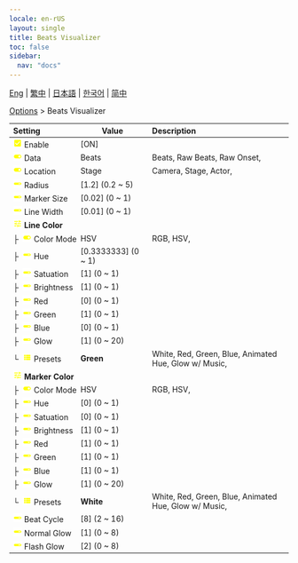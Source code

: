 ```yaml
---
locale: en-rUS
layout: single
title: Beats Visualizer
toc: false
sidebar:
  nav: "docs"
---
```

[Eng](/dancexr/menu/2025.4/stage/beats_visualizer) | [繁中](/tw/dancexr/menu/2025.4/stage/beats_visualizer) | [日本語](/jp/dancexr/menu/2025.4/stage/beats_visualizer) | [한국어](/kr/dancexr/menu/2025.4/stage/beats_visualizer) | [简中](/zh/dancexr/menu/2025.4/stage/beats_visualizer)

[Options](../menu#Options) > Beats Visualizer



| Setting | Value | Description |
| :--- | --- | :--- |
|<nobr> ![check_on icon](/images/icon/ic_check_on.png)  Enable</nobr>| [ON] | 
|<nobr> ![toggle_on icon](/images/icon/ic_toggle_on.png)  Data</nobr>| Beats | Beats, Raw Beats, Raw Onset, 
|<nobr> ![toggle_on icon](/images/icon/ic_toggle_on.png)  Location</nobr>| Stage | Camera, Stage, Actor, 
|<nobr> ![slider icon](/images/icon/ic_slider.png)  Radius</nobr>| [1.2] (0.2 ~ 5) | 
|<nobr> ![slider icon](/images/icon/ic_slider.png)  Marker Size</nobr>| [0.02] (0 ~ 1) | 
|<nobr> ![slider icon](/images/icon/ic_slider.png)  Line Width</nobr>| [0.01] (0 ~ 1) | 
|<nobr> ![tune icon](/images/icon/ic_tune.png)  <b>Line Color</b></nobr>| | 
|<nobr>├&nbsp; ![toggle_on icon](/images/icon/ic_toggle_on.png)  Color Mode</nobr>| HSV | RGB, HSV, 
|<nobr>├&nbsp; ![slider icon](/images/icon/ic_slider.png)  Hue</nobr>| [0.3333333] (0 ~ 1) | 
|<nobr>├&nbsp; ![slider icon](/images/icon/ic_slider.png)  Satuation</nobr>| [1] (0 ~ 1) | 
|<nobr>├&nbsp; ![slider icon](/images/icon/ic_slider.png)  Brightness</nobr>| [1] (0 ~ 1) | 
|<nobr>├&nbsp; ![slider icon](/images/icon/ic_slider.png)  Red</nobr>| [0] (0 ~ 1) | 
|<nobr>├&nbsp; ![slider icon](/images/icon/ic_slider.png)  Green</nobr>| [1] (0 ~ 1) | 
|<nobr>├&nbsp; ![slider icon](/images/icon/ic_slider.png)  Blue</nobr>| [0] (0 ~ 1) | 
|<nobr>├&nbsp; ![slider icon](/images/icon/ic_slider.png)  Glow</nobr>| [1] (0 ~ 20) | 
|<nobr>└&nbsp; ![list icon](/images/icon/ic_list.png)  Presets</nobr>| **Green** | White, Red, Green, Blue, Animated Hue, Glow w/ Music,  |
|<nobr> ![tune icon](/images/icon/ic_tune.png)  <b>Marker Color</b></nobr>| | 
|<nobr>├&nbsp; ![toggle_on icon](/images/icon/ic_toggle_on.png)  Color Mode</nobr>| HSV | RGB, HSV, 
|<nobr>├&nbsp; ![slider icon](/images/icon/ic_slider.png)  Hue</nobr>| [0] (0 ~ 1) | 
|<nobr>├&nbsp; ![slider icon](/images/icon/ic_slider.png)  Satuation</nobr>| [0] (0 ~ 1) | 
|<nobr>├&nbsp; ![slider icon](/images/icon/ic_slider.png)  Brightness</nobr>| [1] (0 ~ 1) | 
|<nobr>├&nbsp; ![slider icon](/images/icon/ic_slider.png)  Red</nobr>| [1] (0 ~ 1) | 
|<nobr>├&nbsp; ![slider icon](/images/icon/ic_slider.png)  Green</nobr>| [1] (0 ~ 1) | 
|<nobr>├&nbsp; ![slider icon](/images/icon/ic_slider.png)  Blue</nobr>| [1] (0 ~ 1) | 
|<nobr>├&nbsp; ![slider icon](/images/icon/ic_slider.png)  Glow</nobr>| [1] (0 ~ 20) | 
|<nobr>└&nbsp; ![list icon](/images/icon/ic_list.png)  Presets</nobr>| **White** | White, Red, Green, Blue, Animated Hue, Glow w/ Music,  |
|<nobr> ![slider icon](/images/icon/ic_slider.png)  Beat Cycle</nobr>| [8] (2 ~ 16) | 
|<nobr> ![slider icon](/images/icon/ic_slider.png)  Normal Glow</nobr>| [1] (0 ~ 8) | 
|<nobr> ![slider icon](/images/icon/ic_slider.png)  Flash Glow</nobr>| [2] (0 ~ 8) | 
